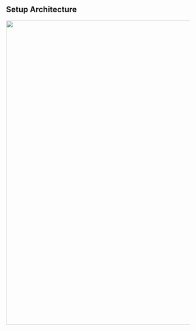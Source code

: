 
## Setup Architecture 

<p align="center">
<img src="https://user-images.githubusercontent.com/106984297/224294117-bf4fb81d-f8c2-40fa-90b3-82124687fea7.png" width="856" height="832">
</p>

